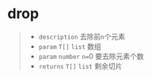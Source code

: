 # drop<T>

> - `description` 去除前`n`个元素
> - `param` `T[]` `list` 数组
> - `param` `number` `n=`0 要去除元素个数 
> - `returns` `T[]` `list` 剩余切片
